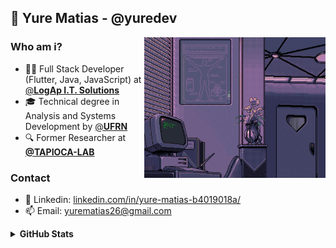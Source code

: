 ## 👤 Yure Matias - @yuredev

<img align="right" src="coder.gif" height="225" />

### **Who am i?**
 
- 👨‍💻 Full Stack Developer (Flutter, Java, JavaScript) at [@**LogAp I.T. Solutions**](https://logap.com.br/en/)
- 🎓 Technical degree in Analysis and Systems Development by [@**UFRN**](https://www.ufrn.br/en)
- 🔍 Former Researcher at [**@TAPIOCA-LAB**](https://tapioca.eaj.ufrn.br/?page_id=50&lang=en)

### **Contact**

- 💼 Linkedin: [linkedin.com/in/yure-matias-b4019018a/](https://www.linkedin.com/in/yure-matias-b4019018a/)
- 📫 Email: [yurematias26@gmail.com](mailto:yurematias26@gmail.com)

<details>
  <summary><strong>GitHub Stats<strong/></summary>

  <img align="left" alt="GitHub top languages" src="https://github-readme-stats.vercel.app/api/top-langs/?username=yuredev&hide=html,css&langs_count=8&layout=compact&theme=tokyonight&hide_border=true&bg_color=0d1117&text_color=fff&title_color=58a6ff&icon_color=58a6ff" />

</details>
